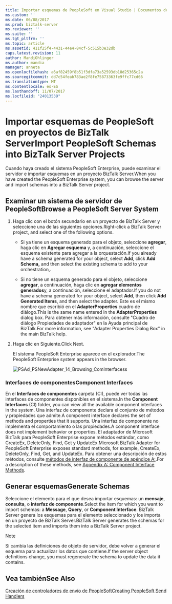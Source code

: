 ```yaml
---
title: Importar esquemas de PeopleSoft en Visual Studio | Documentos de Microsoft
ms.custom: ''
ms.date: 06/08/2017
ms.prod: biztalk-server
ms.reviewer: ''
ms.suite: ''
ms.tgt_pltfrm: ''
ms.topic: article
ms.assetid: 411f25f4-4431-44e4-84cf-5c515b3e32db
caps.latest.revision: 11
author: MandiOhlinger
ms.author: mandia
manager: anneta
ms.openlocfilehash: a6af82459f8b51f3dfa73a52593db18d25365c2a
ms.sourcegitcommit: dd7c54feab783ae2f8fe75873363fe9ffc77cd66
ms.translationtype: MT
ms.contentlocale: es-ES
ms.lasthandoff: 11/07/2017
ms.locfileid: "24013539"
---
```

# <a name="import-peoplesoft-schemas-into-biztalk-server-projects"></a><span data-ttu-id="cef5c-102">Importar esquemas de PeopleSoft en proyectos de BizTalk Server</span><span class="sxs-lookup"><span data-stu-id="cef5c-102">Import PeopleSoft Schemas into BizTalk Server Projects</span></span>
<span data-ttu-id="cef5c-103">Cuando haya creado el sistema PeopleSoft Enterprise, puede examinar el servidor e importar esquemas en un proyecto BizTalk Server.</span><span class="sxs-lookup"><span data-stu-id="cef5c-103">When you have created the PeopleSoft Enterprise system, you can browse the server and import schemas into a BizTalk Server project.</span></span>  
  
## <a name="browse-a-peoplesoft-server-system"></a><span data-ttu-id="cef5c-104">Examinar un sistema de servidor de PeopleSoft</span><span class="sxs-lookup"><span data-stu-id="cef5c-104">Browse a PeopleSoft Server System</span></span>  
  
1.  <span data-ttu-id="cef5c-105">Haga clic con el botón secundario en un proyecto de BizTalk Server y seleccione una de las siguientes opciones.</span><span class="sxs-lookup"><span data-stu-id="cef5c-105">Right-click a BizTalk Server project, and select one of the following options.</span></span>  
  
    -   <span data-ttu-id="cef5c-106">Si ya tiene un esquema generado para el objeto, seleccione **agregar**, haga clic en **Agregar esquema** y, a continuación, seleccione el esquema existente para agregar a la orquestación.</span><span class="sxs-lookup"><span data-stu-id="cef5c-106">If you already have a schema generated for your object, select **Add**, click **Add Schema,** and then select the existing schema to add to your orchestration,.</span></span>  
  
    -   <span data-ttu-id="cef5c-107">Si no tiene un esquema generado para el objeto, seleccione **agregar**, a continuación, haga clic en **agregar elementos generados**y, a continuación, seleccione el adaptador.</span><span class="sxs-lookup"><span data-stu-id="cef5c-107">If you do not have a schema generated for your object, select **Add**, then click **Add Generated Items**, and then select the adapter.</span></span> <span data-ttu-id="cef5c-108">Este es el mismo nombre que escribió en el **AdapterProperties** cuadro de diálogo.</span><span class="sxs-lookup"><span data-stu-id="cef5c-108">This is the same name entered in the **AdapterProperties** dialog box.</span></span> <span data-ttu-id="cef5c-109">Para obtener más información, consulte "Cuadro de diálogo Propiedades de adaptador" en la Ayuda principal de BizTalk.</span><span class="sxs-lookup"><span data-stu-id="cef5c-109">For more information, see "Adapter Properties Dialog Box" in the main BizTalk help.</span></span>  
  
2.  <span data-ttu-id="cef5c-110">Haga clic en Siguiente.</span><span class="sxs-lookup"><span data-stu-id="cef5c-110">Click Next.</span></span>  
  
     <span data-ttu-id="cef5c-111">El sistema PeopleSoft Enterprise aparece en el explorador.</span><span class="sxs-lookup"><span data-stu-id="cef5c-111">The PeopleSoft Enterprise system appears in the browser.</span></span>  
  
     ![](../core/media/psad-psnewadapter-14-browsing-cominterfacess.gif "PSAd_PSNewAdapter_14_Browsing_ComInterfacess")  
  
### <a name="component-interfaces"></a><span data-ttu-id="cef5c-112">Interfaces de componentes</span><span class="sxs-lookup"><span data-stu-id="cef5c-112">Component Interfaces</span></span>  
 <span data-ttu-id="cef5c-113">En el **Interfaces de componentes** carpeta (CI), puede ver todas las interfaces de componentes disponibles en el sistema.</span><span class="sxs-lookup"><span data-stu-id="cef5c-113">In the **Component Interfaces** (CI) folder, you can view all the available component interfaces in the system.</span></span> <span data-ttu-id="cef5c-114">Una interfaz de componente declara el conjunto de métodos y propiedades que admite.</span><span class="sxs-lookup"><span data-stu-id="cef5c-114">A component interface declares the set of methods and properties that it supports.</span></span> <span data-ttu-id="cef5c-115">Una interfaz de componente no implementa el comportamiento o las propiedades.</span><span class="sxs-lookup"><span data-stu-id="cef5c-115">A component interface does not implement behavior or properties.</span></span> <span data-ttu-id="cef5c-116">El adaptador de Microsoft BizTalk para PeopleSoft Enterprise expone métodos estándar, como CreateEx, DeleteOnly, Find, Get y UpdateEx.</span><span class="sxs-lookup"><span data-stu-id="cef5c-116">Microsoft BizTalk Adapter for PeopleSoft Enterprise exposes standard methods, for example, CreateEx, DeleteOnly, Find, Get, and UpdateEx.</span></span> <span data-ttu-id="cef5c-117">Para obtener una descripción de estos métodos, consulte [métodos de interfaz de componente de apéndice A:](../core/appendix-a-component-interface-methods.md).</span><span class="sxs-lookup"><span data-stu-id="cef5c-117">For a description of these methods, see [Appendix A: Component Interface Methods](../core/appendix-a-component-interface-methods.md).</span></span>  
  
## <a name="generate-schemas"></a><span data-ttu-id="cef5c-118">Generar esquemas</span><span class="sxs-lookup"><span data-stu-id="cef5c-118">Generate Schemas</span></span>  
  
<span data-ttu-id="cef5c-119">Seleccione el elemento para el que desea importar esquemas: un **mensaje**, **consulta**, o **interfaz de componente**.</span><span class="sxs-lookup"><span data-stu-id="cef5c-119">Select the item for which you want to import schemas: a **Message**, **Query**, or **Component Interface**.</span></span>  <span data-ttu-id="cef5c-120">BizTalk Server genera los esquemas para el elemento seleccionado y los importa en un proyecto de BizTalk Server.</span><span class="sxs-lookup"><span data-stu-id="cef5c-120">BizTalk Server generates the schemas for the selected item and imports them into a BizTalk Server project.</span></span>  
  
> [!NOTE]
>  <span data-ttu-id="cef5c-121">Si cambia las definiciones de objeto de servidor, debe volver a generar el esquema para actualizar los datos que contiene.</span><span class="sxs-lookup"><span data-stu-id="cef5c-121">If the server object definitions change, you must regenerate the schema to update the data it contains.</span></span>  
  
## <a name="see-also"></a><span data-ttu-id="cef5c-122">Vea también</span><span class="sxs-lookup"><span data-stu-id="cef5c-122">See Also</span></span>  
 [<span data-ttu-id="cef5c-123">Creación de controladores de envío de PeopleSoft</span><span class="sxs-lookup"><span data-stu-id="cef5c-123">Creating PeopleSoft Send Handlers</span></span>](../core/creating-peoplesoft-send-handlers.md)